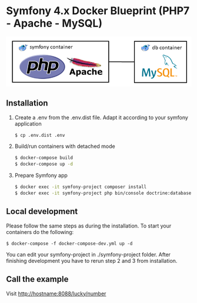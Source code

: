 # Symfony 4.x Docker Blueprint (PHP7 - Apache - MySQL)

![](doc/schema.png)

## Installation

1. Create a .env from the .env.dist file. Adapt it according to your symfony application

    ```bash
    $ cp .env.dist .env
    ```

2. Build/run containers with detached mode

    ```bash
    $ docker-compose build
    $ docker-compose up -d
    ```

3. Prepare Symfony app

    ```bash
    $ docker exec -it symfony-project composer install
    $ docker exec -it symfony-project php bin/console doctrine:database:create
    ```

## Local development

Please follow the same steps as during the installation. To start your containers do the following:

    $ docker-compose -f docker-compose-dev.yml up -d

You can edit your symfony-project in ./symfony-project folder. After finishing development you have to rerun step 2 and 3 from installation.

## Call the example

Visit [http://hostname:8088/lucky/number](http://hostname:8088/lucky/number)
